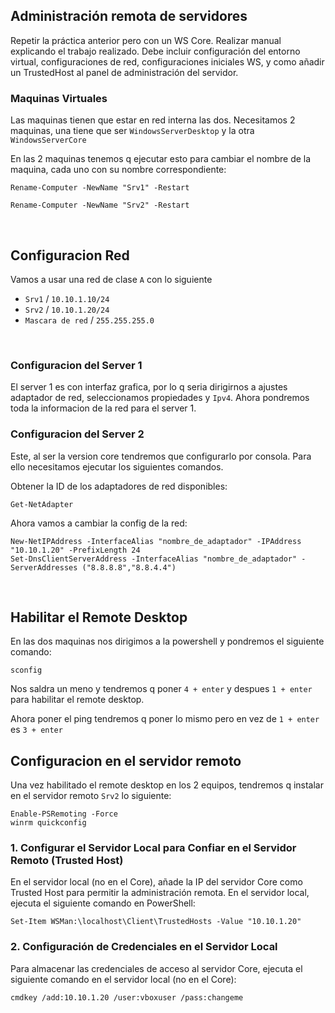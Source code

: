 ## Administración remota de servidores
Repetir la práctica anterior pero con un WS Core.
Realizar manual explicando el trabajo realizado. Debe incluir configuración del entorno virtual, configuraciones de red, configuraciones iniciales WS, y como añadir un TrustedHost al panel de administración del servidor.

### Maquinas Virtuales
Las maquinas tienen que estar en red interna las dos.
Necesitamos 2 maquinas, una tiene que ser `WindowsServerDesktop` y la otra `WindowsServerCore`

En las 2 maquinas tenemos q ejecutar esto para cambiar el nombre de la maquina, cada uno con su nombre correspondiente:
```pws
Rename-Computer -NewName "Srv1" -Restart
```
```pws
Rename-Computer -NewName "Srv2" -Restart
```

<br>

## Configuracion Red
Vamos a usar una red de clase `A` con lo siguiente
 - `Srv1` / `10.10.1.10/24`
 - `Srv2` / `10.10.1.20/24`
 - `Mascara de red` / `255.255.255.0`

<br>

### Configuracion del Server 1
El server 1 es con interfaz grafica, por lo q seria dirigirnos a ajustes adaptador de red, seleccionamos propiedades y `Ipv4`. Ahora pondremos toda la informacion de la red para el server 1.

### Configuracion del Server 2
Este, al ser la version core tendremos que configurarlo por consola. Para ello necesitamos ejecutar los siguientes comandos.

Obtener la ID de los adaptadores de red disponibles:
```pws
Get-NetAdapter
```

Ahora vamos a cambiar la config de la red:

```pws
New-NetIPAddress -InterfaceAlias "nombre_de_adaptador" -IPAddress "10.10.1.20" -PrefixLength 24
Set-DnsClientServerAddress -InterfaceAlias "nombre_de_adaptador" -ServerAddresses ("8.8.8.8","8.8.4.4")
```


<br>

## Habilitar el Remote Desktop
En las dos maquinas nos dirigimos a la powershell y pondremos el siguiente comando:

```pws
sconfig
```

Nos saldra un meno y tendremos q poner `4 + enter` y despues `1 + enter` para habilitar el remote desktop.

Ahora poner el ping tendremos q poner lo mismo pero en vez de `1 + enter` es `3 + enter`

## Configuracion en el servidor remoto
Una vez habilitado el remote desktop en los 2 equipos, tendremos q instalar en el servidor remoto `Srv2` lo siguiente:

```pws
Enable-PSRemoting -Force
winrm quickconfig
```

### 1. Configurar el Servidor Local para Confiar en el Servidor Remoto (Trusted Host)
En el servidor local (no en el Core), añade la IP del servidor Core como Trusted Host para permitir la administración remota. En el servidor local, ejecuta el siguiente comando en PowerShell:

```pws
Set-Item WSMan:\localhost\Client\TrustedHosts -Value "10.10.1.20"
```

### 2. Configuración de Credenciales en el Servidor Local
Para almacenar las credenciales de acceso al servidor Core, ejecuta el siguiente comando en el servidor local (no en el Core):

```pws
cmdkey /add:10.10.1.20 /user:vboxuser /pass:changeme
```
